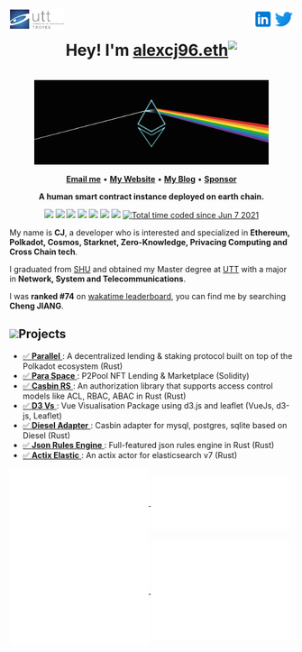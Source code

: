 <a href="https://www.utt.fr" rel="nofollow"> <img align="left"
            src="utt_logo.png"
            alt="UTT" height="36px" style="max-width: 100%;"> </a>
<a href="https://twitter.com/0xJ_C" rel="nofollow"> <img align="right"
            src="twitter_logo.svg"
            alt="Twitter" height="36px" style="max-width: 100%;"> </a>
<a href="https://www.linkedin.com/in/alexcj96/" rel="nofollow"> <img align="right"
            src="linkedin_logo.svg"
            alt="LinkedIn" height="36px" style="max-width: 100%;"> </a>
<br>

<h1 align="center">
  Hey! I'm <a href="https://etherscan.io/address/0x2f2d07d60ea7330dd2314f4413ccbb2dc25276ef">alexcj96.eth</a><img align="top" src="https://media.giphy.com/media/vAi1XUShhkPpx9bEP4/giphy.gif" width="45">
</h1>
<br>

<div align="center">
<img height="150"  src="ethereum.png" alt="Ethereum" />
</div>

<p align="center">
<b><a href="mailto:cocathecafe@gmail.com">Email me</a></b>
•
<b><a href="https://www.alexcj96.com">My Website</a></b>
•
<b><a href="https://blog.alexcj96.com">My Blog</a></b>
•
<b><a href="https://etherscan.io/address/0x2f2d07d60ea7330DD2314f4413CCbB2dC25276EF">Sponsor</a></b>
</p>

<p align="center"><b>A human smart contract instance deployed on earth chain.</b></p>

<p align="center">
<img src="https://img.shields.io/badge/rust-%23000000.svg?&style=for-the-badge&logo=rust&logoColor=white"/>
<img src="https://img.shields.io/badge/go-%2300ADD8.svg?&style=for-the-badge&logo=go&logoColor=white" />
<img src="https://img.shields.io/badge/solidity%20-808080.svg?&style=for-the-badge&logo=solidity&logoColor=white"/>
<img src="https://img.shields.io/badge/typescript%20-%23007ACC.svg?&style=for-the-badge&logo=typescript&logoColor=white"/>
<img src ="https://img.shields.io/badge/c++-%2300599C.svg?style=for-the-badge&logo=c%2B%2B&logoColor=white">
<img src ="https://img.shields.io/badge/c-%2300599C.svg?style=for-the-badge&logo=c&logoColor=white">
<img src="https://img.shields.io/badge/neovim-%2357A143.svg?&style=for-the-badge&logo=neovim&logoColor=white"/>
<a href="https://wakatime.com/@4963aeb7-d71c-41c5-95fb-d9f02cc0b4fd"><img src="https://wakatime.com/badge/user/4963aeb7-d71c-41c5-95fb-d9f02cc0b4fd.svg?style=for-the-badge" alt="Total time coded since Jun 7 2021" /></a>
</p>

My name is **CJ**, a developer who is interested and specialized in **Ethereum, Polkadot, Cosmos, Starknet, Zero-Knowledge, Privacing Computing and Cross Chain tech**.

I graduated from [SHU](https://www.shu.edu.cn/) and obtained my Master degree at [UTT](https://www.utt.fr/) with a major in **Network, System and Telecommunications**.

I was **ranked #74** on [wakatime leaderboard](https://wakatime.com/leaders), you can find me by searching **Cheng JIANG**.

## <img src="https://github.com/timoth-y/timoth-y/blob/master/assets/coding.gif?raw=true" width="40">Projects

- [✅ **Parallel** ](https://github.com/parallel-finance/parallel) : A decentralized lending & staking protocol built on top of the Polkadot ecosystem (Rust)
- [✅ **Para Space** ](https://github.com/para-space/paraspace-core) : P2Pool NFT Lending & Marketplace (Solidity)
- [✅ **Casbin RS** ](https://github.com/casbin/casbin-rs) : An authorization library that supports access control models like ACL, RBAC, ABAC in Rust (Rust)
- [✅ **D3 Vs** ](https://github.com/gopherJ/Vs) : Vue Visualisation Package using d3.js and leaflet (VueJs, d3-js, Leaflet)
- [✅ **Diesel Adapter** ](https://github.com/casbin-rs/diesel-adapter) : Casbin adapter for mysql, postgres, sqlite based on Diesel (Rust)
- [✅ **Json Rules Engine** ](https://github.com/gopherJ/json-rules-engine-rs) : Full-featured json rules engine in Rust (Rust)
- [✅ **Actix Elastic** ](https://github.com/gopherJ/actix-elastic) : An actix actor for elasticsearch v7 (Rust)

<a href="https://wakatime.com/@gopherj">
  <img alt="Contributions Metrics"  align="center" width="49%" src="./metrics.plugin.notable.svg"/>
</a>
<a href="https://leetcode.com/GopherJ">
  <img alt="LeetCode Metrics"  align="center" width="49%" src="./metrics.plugin.leetcode.svg"/>
</a>
<a href="https://wakatime.com/@gopherj">
  <img alt="Github Metrics"  align="center" width="49%" src="./github-metrics.svg"/>
</a>
<a href="https://wakatime.com/@gopherj">
  <img alt="Activity Metrics" align="center" width="49%" src="./metrics.plugin.activity.svg"/>
</a>
